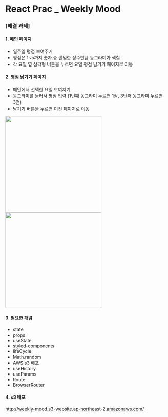 # React Prac _ Weekly Mood

### [해결 과제]

#### 1. 메인 페이지
- 일주일 평점 보여주기
- 평점은 1~5까지 숫자 중 랜덤한 정수만큼 동그라미가 색칠
- 각 요일 옆 삼각형 버튼을 누르면 요일 평점 남기기 페이지로 이동

#### 2. 평점 남기기 페이지
- 메인에서 선택한 요일 보여지기
- 동그라미를 눌러서 평점 입력 (1번째 동그라미 누르면 1점, 3번째 동그라미 누르면 3점)
- 남기기 버튼을 누르면 이전 페이지로 이동


<img src="https://teamsparta.notion.site/image/https%3A%2F%2Fs3-us-west-2.amazonaws.com%2Fsecure.notion-static.com%2F016fa006-ffc1-487f-b0d5-f0a8550ab6a9%2FScreenshot_2021-11-16_at_7.24.48_PM.png?table=block&id=f3085297-8126-4f58-93b9-17bfde0a6a07&spaceId=83c75a39-3aba-4ba4-a792-7aefe4b07895&width=1060&userId=&cache=v2" height="300px">
<img src="https://teamsparta.notion.site/image/https%3A%2F%2Fs3-us-west-2.amazonaws.com%2Fsecure.notion-static.com%2F0ade6c12-54be-4395-be97-9c7d749b1563%2FScreenshot_2021-11-16_at_7.19.00_PM.png?table=block&id=d4ff53d3-43c9-4411-8e16-f8994b3998a0&spaceId=83c75a39-3aba-4ba4-a792-7aefe4b07895&width=1380&userId=&cache=v2" height="300px">

#### 3. 필요한 개념
- state
- props
- useState
- styled-components
- lifeCycle
- Math.random
- AWS s3 배포
- useHistory
- useParams
- Route
- BrowserRouter


#### 4. s3 배포
http://weekly-mood.s3-website.ap-northeast-2.amazonaws.com/
